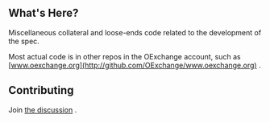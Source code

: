 What's Here?
------------

Miscellaneous collateral and loose-ends code related to the development of the spec.  

Most actual code is in other repos in the OExchange account, such as [www.oexchange.org](http://github.com/OExchange/www.oexchange.org) .

Contributing
------------

Join [the discussion](http://groups.google.com/group/oexchange) .
